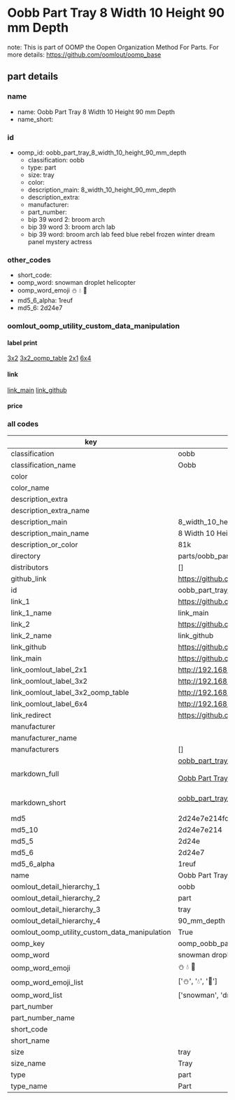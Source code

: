 # Oobb Part Tray 8 Width 10 Height 90 mm Depth  

note: This is part of OOMP the Oopen Organization Method For Parts. For more details: https://github.com/oomlout/oomp_base

##  part details
  







### name
* name: Oobb Part Tray 8 Width 10 Height 90 mm Depth
* name_short: 
### id
* oomp_id: oobb_part_tray_8_width_10_height_90_mm_depth
  * classification: oobb
  * type: part
  * size: tray
  * color: 
  * description_main: 8_width_10_height_90_mm_depth
  * description_extra: 
  * manufacturer: 
  * part_number: 
  * bip 39 word 2: broom arch
  * bip 39 word 3: broom arch lab
  * bip 39 word: broom arch lab feed blue rebel frozen winter dream panel mystery actress

### other_codes
* short_code: 
* oomp_word: snowman droplet helicopter
* oomp_word_emoji :snowman: :droplet: :helicopter:
* md5_6_alpha: 1reuf
* md5_6: 2d24e7






### oomlout_oomp_utility_custom_data_manipulation
#### label print
[3x2](http://192.168.1.245:1112/?label=oomp%201reuf)
[3x2_oomp_table](http://192.168.1.108:1112/?label=oomp%201reuf)
[2x1](http://192.168.1.242:1112/?label=oomp%201reuf)
[6x4](http://192.168.1.55:1112/?label=oomp%201reuf)    

#### link

[link_main](https://github.com/oomlout/oomlout_oomp_version_1_messy/tree/main/parts/oobb_part_tray_8_width_10_height_90_mm_depth) [link_github](https://github.com/oomlout/oomlout_oomp_version_1_messy/tree/main/parts/oobb_part_tray_8_width_10_height_90_mm_depth)                             

#### price







### all codes 
| key | value |  
| --- | --- |  
| classification | oobb |  
| classification_name | Oobb |  
| color |  |  
| color_name |  |  
| description_extra |  |  
| description_extra_name |  |  
| description_main | 8_width_10_height_90_mm_depth |  
| description_main_name | 8 Width 10 Height 90 mm Depth |  
| description_or_color | 81k |  
| directory | parts/oobb_part_tray_8_width_10_height_90_mm_depth |  
| distributors | [] |  
| github_link | https://github.com/oomlout/oomlout_oomp_part_src/tree/main/parts/oobb_part_tray_8_width_10_height_90_mm_depth |  
| id | oobb_part_tray_8_width_10_height_90_mm_depth |  
| link_1 | https://github.com/oomlout/oomlout_oomp_version_1_messy/tree/main/parts/oobb_part_tray_8_width_10_height_90_mm_depth |  
| link_1_name | link_main |  
| link_2 | https://github.com/oomlout/oomlout_oomp_version_1_messy/tree/main/parts/oobb_part_tray_8_width_10_height_90_mm_depth |  
| link_2_name | link_github |  
| link_github | https://github.com/oomlout/oomlout_oomp_version_1_messy/tree/main/parts/oobb_part_tray_8_width_10_height_90_mm_depth |  
| link_main | https://github.com/oomlout/oomlout_oomp_version_1_messy/tree/main/parts/oobb_part_tray_8_width_10_height_90_mm_depth |  
| link_oomlout_label_2x1 | http://192.168.1.242:1112/?label=oomp%201reuf |  
| link_oomlout_label_3x2 | http://192.168.1.245:1112/?label=oomp%201reuf |  
| link_oomlout_label_3x2_oomp_table | http://192.168.1.108:1112/?label=oomp%201reuf |  
| link_oomlout_label_6x4 | http://192.168.1.55:1112/?label=oomp%201reuf |  
| link_redirect | https://github.com/oomlout/oomlout_oomp_version_1_messy/tree/main/parts/oobb_part_tray_8_width_10_height_90_mm_depth |  
| manufacturer |  |  
| manufacturer_name |  |  
| manufacturers | [] |  
| markdown_full | [oobb_part_tray_8_width_10_height_90_mm_depth](none)<br>[](none)<br>[Oobb Part Tray 8 Width 10 Height 90 Mm Depth](none)<br><br> |  
| markdown_short | [oobb_part_tray_8_width_10_height_90_mm_depth](none)<br><br> |  
| md5 | 2d24e7e214fc0bb6cc8c254af802c0e6 |  
| md5_10 | 2d24e7e214 |  
| md5_5 | 2d24e |  
| md5_6 | 2d24e7 |  
| md5_6_alpha | 1reuf |  
| name | Oobb Part Tray 8 Width 10 Height 90 mm Depth |  
| oomlout_detail_hierarchy_1 | oobb |  
| oomlout_detail_hierarchy_2 | part |  
| oomlout_detail_hierarchy_3 | tray |  
| oomlout_detail_hierarchy_4 | 90_mm_depth |  
| oomlout_oomp_utility_custom_data_manipulation | True |  
| oomp_key | oomp_oobb_part_tray_8_width_10_height_90_mm_depth |  
| oomp_word | snowman droplet helicopter |  
| oomp_word_emoji | :snowman: :droplet: :helicopter: |  
| oomp_word_emoji_list | [':snowman:', ':droplet:', ':helicopter:'] |  
| oomp_word_list | ['snowman', 'droplet', 'helicopter'] |  
| part_number |  |  
| part_number_name |  |  
| short_code |  |  
| short_name |  |  
| size | tray |  
| size_name | Tray |  
| type | part |  
| type_name | Part |  
